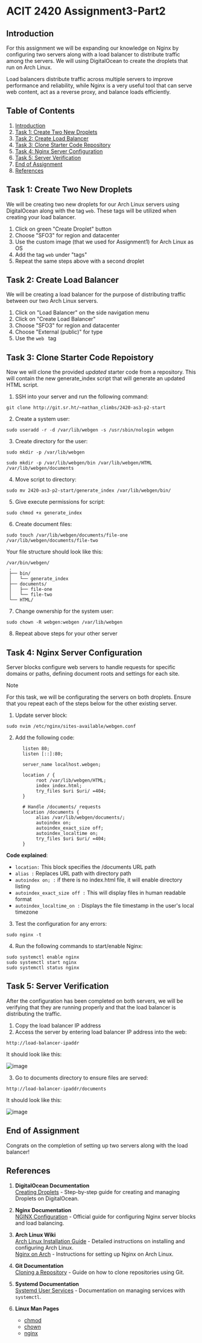 # ACIT 2420 Assignment3-Part2 #

## Introduction ##
For this assignment we will be expanding our knowledge on Nginx by configuring two servers along with a load balancer to distribute traffic among the servers. We will using DigitalOcean to create the droplets that run on Arch Linux. 

Load balancers distribute traffic across multiple servers to improve performance and reliability, while Nginx is a very useful tool that can serve web content, act as a reverse proxy, and balance loads efficiently.

## Table of Contents ##

1. [Introduction](#introduction)
2. [Task 1: Create Two New Droplets](#task-1-create-two-new-droplets)
3. [Task 2: Create Load Balancer](#task-2-create-load-balancer)
4. [Task 3: Clone Starter Code Repository](#task-3-clone-starter-code-repository)
5. [Task 4: Nginx Server Configuration](#task-4-nginx-server-configuration)
6. [Task 5: Server Verification](#task-5-server-verification)
7. [End of Assignment](#end-of-assignment)
8. [References](#references)


## Task 1: Create Two New Droplets ##
We will be creating two new droplets for our Arch Linux servers using DigitalOcean along with the tag ```web```. These tags will be utilized when creating your load balancer.

1) Click on green "Create Droplet" button 
2) Choose "SFO3" for region and datacenter
3) Use the custom image (that we used for Assignment1) for Arch Linux as OS
4) Add the tag ```web``` under "tags" 
5) Repeat the same steps above with a second droplet

## Task 2: Create Load Balancer ##

We will be creating a load balancer for the purpose of distributing traffic between our two Arch Linux servers. 

1) Click on "Load Balancer" on the side navigation menu
2) Click on "Create Load Balancer"
3) Choose "SFO3" for region and datacenter
4) Choose "External (public)" for type
5) Use the ```web ``` tag 

## Task 3: Clone Starter Code Repoistory ## 

Now we will clone the provided *updated* starter code from a repository. This will contain the new generate_index script that will generate an updated HTML script. 

1) SSH into your server and run the following command:

```git clone http://git.sr.ht/~nathan_climbs/2420-as3-p2-start```

2) Create a system user: 

```sudo useradd -r -d /var/lib/webgen -s /usr/sbin/nologin webgen```

3) Create directory for the user:

```sudo mkdir -p /var/lib/webgen```

```sudo mkdir -p /var/lib/webgen/bin /var/lib/webgen/HTML /var/lib/webgen/documents```


4) Move script to directory:

```sudo mv 2420-as3-p2-start/generate_index /var/lib/webgen/bin/```

5) Give execute permissions for script:

```sudo chmod +x generate_index```

6) Create document files: 

```sudo touch /var/lib/webgen/documents/file-one /var/lib/webgen/documents/file-two```

Your file structure should look like this: 
```
/var/bin/webgen/
 .
 ├── bin/
 │   └── generate_index
 ├── documents/
 │   ├── file-one
 │   └── file-two
 └── HTML/
 ```

7) Change ownership for the system user: 

```sudo chown -R webgen:webgen /var/lib/webgen```

8) Repeat above steps for your other server

## Task 4: Nginx Server Configuration ##

Server blocks configure web servers to handle requests for specific domains or paths, defining document roots and settings for each site.

>[!NOTE] 
>For this task, we will be configurating the servers on both droplets. Ensure that you repeat each of the steps below for the other existing server.

1) Update server block: 

```sudo nvim /etc/nginx/sites-available/webgen.conf```

2) Add the following code: 

```
      listen 80;
      listen [::]:80;

      server_name localhost.webgen;

      location / {
           root /var/lib/webgen/HTML;
           index index.html;
           try_files $uri $uri/ =404;
      }

      # Handle /documents/ requests
      location /documents {
           alias /var/lib/webgen/documents/;
           autoindex on;
           autoindex_exact_size off;
           autoindex_localtime on;
           try_files $uri $uri/ =404;
      }
```
**Code explained**: 
- ```location:``` This block specifies the /documents URL path
- ```alias :``` Replaces URL path with directory path
- ```autoindex on; :``` if there is no index.html file, it will enable directory listing
- ```autoindex_exact_size off :``` This will display files in human readable format
- ```autoindex_localtime_on :``` Displays the file timestamp in the user's local timezone 

3) Test the configuration for any errors:

```sudo nginx -t``` 

4) Run the following commands to start/enable Nginx: 
```
sudo systemctl enable nginx
sudo systemctl start nginx
sudo systemctl status nginx
```
## Task 5: Server Verification ##

After the configuration has been completed on both servers, we will be verifying that they are running properly and that the load balancer is distributing the traffic.

1) Copy the load balancer IP address 
2) Access the server by entering load balancer IP address into the web: 

```http://load-balancer-ipaddr```

It should look like this:

![image](./images/system-information.png)

3) Go to documents directory to ensure files are served:

```http://load-balancer-ipaddr/documents```

It should look like this: 

![image](./images/document.png)

## End of Assignment ##

Congrats on the completion of setting up two servers along with the load balancer! 

## References ##

1. **DigitalOcean Documentation**  
   [Creating Droplets](https://docs.digitalocean.com/products/droplets/how-to/create/) - Step-by-step guide for creating and managing Droplets on DigitalOcean.  

2. **Nginx Documentation**  
   [NGINX Configuration](https://nginx.org/en/docs/beginners_guide.html) - Official guide for configuring Nginx server blocks and load balancing.  

3. **Arch Linux Wiki**  
   [Arch Linux Installation Guide](https://wiki.archlinux.org/title/Installation_guide) - Detailed instructions on installing and configuring Arch Linux.  
   [Nginx on Arch](https://wiki.archlinux.org/title/Nginx) - Instructions for setting up Nginx on Arch Linux.

4. **Git Documentation**  
   [Cloning a Repository](https://git-scm.com/book/en/v2/Git-Basics-Getting-a-Git-Repository#Cloning-an-Existing-Repository) - Guide on how to clone repositories using Git.

5. **Systemd Documentation**  
   [Systemd User Services](https://www.freedesktop.org/wiki/Software/systemd/) - Documentation on managing services with `systemctl`.

6. **Linux Man Pages**  
   - [chmod](https://man7.org/linux/man-pages/man1/chmod.1.html)  
   - [chown](https://man7.org/linux/man-pages/man1/chown.1.html)  
   - [nginx](https://man7.org/linux/man-pages/man8/nginx.8.html)  

